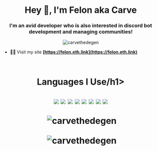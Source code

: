 <h1 align="center">Hey 👋, I'm Felon aka Carve</h1>
<h3 align="center">I'm an avid developer who is also interested in discord bot development and managing communities!</h3>

<p align="center"> <img src="https://komarev.com/ghpvc/?username=carvethedegen&style=flat-square" alt="carvethedegen" /> </p>

- 👨‍💻 Visit my site **[https://felon.eth.link](https://felon.eth.link)**

<br>
<h1 align="center">Languages I Use/h1>
<p align="center"><img src="https://img.shields.io/badge/node.js%20-%2343853D.svg?&style=for-the-badge&logo=node.js&logoColor=white"/>   <img src="https://img.shields.io/badge/javascript%20-%23323330.svg?&style=for-the-badge&logo=javascript&logoColor=%23F7DF1E"/>   <img src="https://img.shields.io/badge/html5%20-%23E34F26.svg?&style=for-the-badge&logo=html5&logoColor=white"/>   <img src="https://img.shields.io/badge/css3%20-%231572B6.svg?&style=for-the-badge&logo=css3&logoColor=white"/>   <img src="https://img.shields.io/badge/express.js%20-%23404d59.svg?&style=for-the-badge"/>   <img src="https://img.shields.io/badge/react%20-%2320232a.svg?&style=for-the-badge&logo=react&logoColor=%2361DAFB"/>   <img src="https://img.shields.io/badge/github%20-%23121011.svg?&style=for-the-badge&logo=github&logoColor=white"/>   <img src ="https://img.shields.io/badge/MongoDB-%234ea94b.svg?&style=for-the-badge&logo=mongodb&logoColor=white"/></p>

<p align="center">&nbsp;<img align="center" src="https://github-readme-stats.vercel.app/api?username=sujalgoel&show_icons=true" alt="carvethedegen" /></p>
<p align="center">&nbsp;<img align="center" src="https://github-readme-streak-stats.herokuapp.com/?user=carvethedegen" alt="carvethedegen" /></p>
